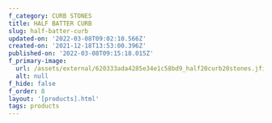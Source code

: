 ```yaml
---
f_category: CURB STONES
title: HALF BATTER CURB
slug: half-batter-curb
updated-on: '2022-03-08T09:02:10.566Z'
created-on: '2021-12-18T13:53:00.396Z'
published-on: '2022-03-08T09:15:18.015Z'
f_primary-image:
  url: /assets/external/620333ada4285e34e1c58bd9_half20curb20stones.jfif1-min.JPG
  alt: null
f_hide: false
f_order: 8
layout: '[products].html'
tags: products
---
```



